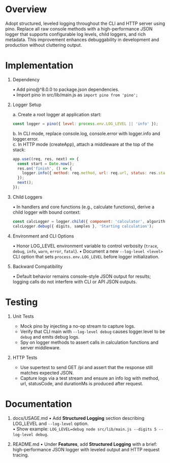 # Overview

Adopt structured, leveled logging throughout the CLI and HTTP server using pino. Replace all raw console methods with a high-performance JSON logger that supports configurable log levels, child loggers, and rich metadata. This improvement enhances debuggability in development and production without cluttering output.

# Implementation

1. Dependency

   • Add pino@^8.0.0 to package.json dependencies.  
   • Import pino in src/lib/main.js as `import pino from 'pino';`

2. Logger Setup

   a. Create a root logger at application start:  
      ```js
      const logger = pino({ level: process.env.LOG_LEVEL || 'info' });
      ```  
   b. In CLI mode, replace console.log, console.error with logger.info and logger.error.  
   c. In HTTP mode (createApp), attach a middleware at the top of the stack:
      ```js
      app.use((req, res, next) => {
        const start = Date.now();
        res.on('finish', () => {
          logger.info({ method: req.method, url: req.url, status: res.statusCode, durationMs: Date.now() - start }, 'HTTP request completed');
        });
        next();
      });
      ```

3. Child Loggers

   • In handlers and core functions (e.g., calculate functions), derive a child logger with bound context:
     ```js
     const calcLogger = logger.child({ component: 'calculator', algorithm });
     calcLogger.debug({ digits, samples }, 'Starting calculation');
     ```

4. Environment and CLI Options

   • Honor LOG_LEVEL environment variable to control verbosity (`trace`, `debug`, `info`, `warn`, `error`, `fatal`).
   • Document a new `--log-level <level>` CLI option that sets `process.env.LOG_LEVEL` before logger initialization.

5. Backward Compatibility

   • Default behavior remains console-style JSON output for results; logging calls do not interfere with CLI or API JSON outputs.

# Testing

1. Unit Tests
   - Mock pino by injecting a no-op stream to capture logs.  
   - Verify that CLI main with `--log-level debug` causes logger.level to be `debug` and emits debug logs.  
   - Spy on logger methods to assert calls in calculation functions and server middleware.

2. HTTP Tests
   - Use supertest to send GET /pi and assert that the response still matches expected JSON.  
   - Capture logs via a test stream and ensure an info log with method, url, statusCode, and durationMs is produced after request.

# Documentation

1. docs/USAGE.md
   • Add **Structured Logging** section describing LOG_LEVEL and `--log-level` option.  
   • Show example: `LOG_LEVEL=debug node src/lib/main.js --digits 5 --log-level debug`.

2. README.md
   • Under **Features**, add **Structured Logging** with a brief: high-performance JSON logger with leveled output and HTTP request tracing.

